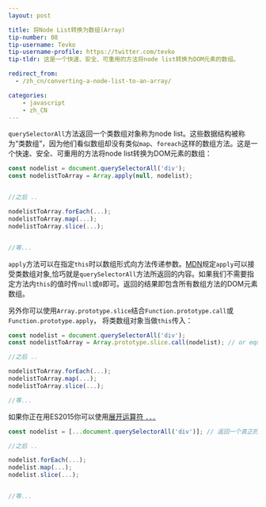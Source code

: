 ```yaml
---
layout: post

title: 将Node List转换为数组(Array)
tip-number: 08
tip-username: Tevko
tip-username-profile: https://twitter.com/tevko
tip-tldr: 这是一个快速、安全、可重用的方法将node list转换为DOM元素的数组。

redirect_from:
  - /zh_cn/converting-a-node-list-to-an-array/

categories:
    - javascript
    - zh_CN
---
```


`querySelectorAll`方法返回一个类数组对象称为node list。这些数据结构被称为“类数组”，因为他们看似数组却没有类似`map`、`foreach`这样的数组方法。这是一个快速、安全、可重用的方法将node list转换为DOM元素的数组：

```javascript
const nodelist = document.querySelectorAll('div');
const nodelistToArray = Array.apply(null, nodelist);


//之后 ..

nodelistToArray.forEach(...);
nodelistToArray.map(...);
nodelistToArray.slice(...);


//等...
```

`apply`方法可以在指定`this`时以数组形式向方法传递参数。[MDN](https://developer.mozilla.org/zh-CN/docs/Web/JavaScript/Reference/Global_Objects/Function/apply)规定`apply`可以接受类数组对象,恰巧就是`querySelectorAll`方法所返回的内容。如果我们不需要指定方法内`this`的值时传`null`或`0`即可。返回的结果即包含所有数组方法的DOM元素数组。

另外你可以使用`Array.prototype.slice`结合`Function.prototype.call`或`Function.prototype.apply`， 将类数组对象当做`this`传入：

```javascript
const nodelist = document.querySelectorAll('div');
const nodelistToArray = Array.prototype.slice.call(nodelist); // or equivalently Array.prototype.slice.apply(nodelist);

//之后 ..

nodelistToArray.forEach(...);
nodelistToArray.map(...);
nodelistToArray.slice(...);

//等...
```


如果你正在用ES2015你可以使用[展开运算符 `...`](https://developer.mozilla.org/zh-CN/docs/Web/JavaScript/Reference/Operators/Spread_operator)

```js
const nodelist = [...document.querySelectorAll('div')]; // 返回一个真正的数组

//之后 ..

nodelist.forEach(...);
nodelist.map(...);
nodelist.slice(...);


//等...
```
